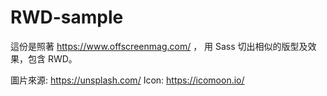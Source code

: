 # RWD-sample

這份是照著 https://www.offscreenmag.com/ ，
用 Sass 切出相似的版型及效果，包含 RWD。

圖片來源: https://unsplash.com/
Icon: https://icomoon.io/
